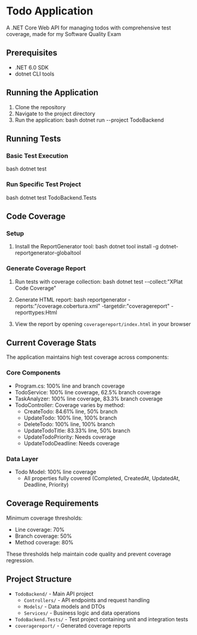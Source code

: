 # Todo Application

A .NET Core Web API for managing todos with comprehensive test coverage, made for my Software Quality Exam

## Prerequisites
- .NET 6.0 SDK
- dotnet CLI tools

## Running the Application

1. Clone the repository
2. Navigate to the project directory
3. Run the application:
bash
dotnet run --project TodoBackend

## Running Tests

### Basic Test Execution
bash
dotnet test

### Run Specific Test Project
bash
dotnet test TodoBackend.Tests

## Code Coverage

### Setup
1. Install the ReportGenerator tool:
bash
dotnet tool install -g dotnet-reportgenerator-globaltool
### Generate Coverage Report
1. Run tests with coverage collection:
bash
dotnet test --collect:"XPlat Code Coverage"

2. Generate HTML report:
bash
reportgenerator -reports:"/coverage.cobertura.xml" -targetdir:"coveragereport" -reporttypes:Html

3. View the report by opening `coveragereport/index.html` in your browser

## Current Coverage Stats

The application maintains high test coverage across components:

### Core Components
- Program.cs: 100% line and branch coverage
- TodoService: 100% line coverage, 62.5% branch coverage 
- TaskAnalyzer: 100% line coverage, 83.3% branch coverage
- TodoController: Coverage varies by method:
  - CreateTodo: 84.61% line, 50% branch
  - UpdateTodo: 100% line, 100% branch
  - DeleteTodo: 100% line, 100% branch
  - UpdateTodoTitle: 83.33% line, 50% branch
  - UpdateTodoPriority: Needs coverage
  - UpdateTodoDeadline: Needs coverage

### Data Layer
- Todo Model: 100% line coverage
  - All properties fully covered (Completed, CreatedAt, UpdatedAt, Deadline, Priority)

## Coverage Requirements

Minimum coverage thresholds:
- Line coverage: 70%
- Branch coverage: 50%
- Method coverage: 80%

These thresholds help maintain code quality and prevent coverage regression.

## Project Structure

- `TodoBackend/` - Main API project
  - `Controllers/` - API endpoints and request handling
  - `Models/` - Data models and DTOs
  - `Services/` - Business logic and data operations
- `TodoBackend.Tests/` - Test project containing unit and integration tests
- `coveragereport/` - Generated coverage reports
